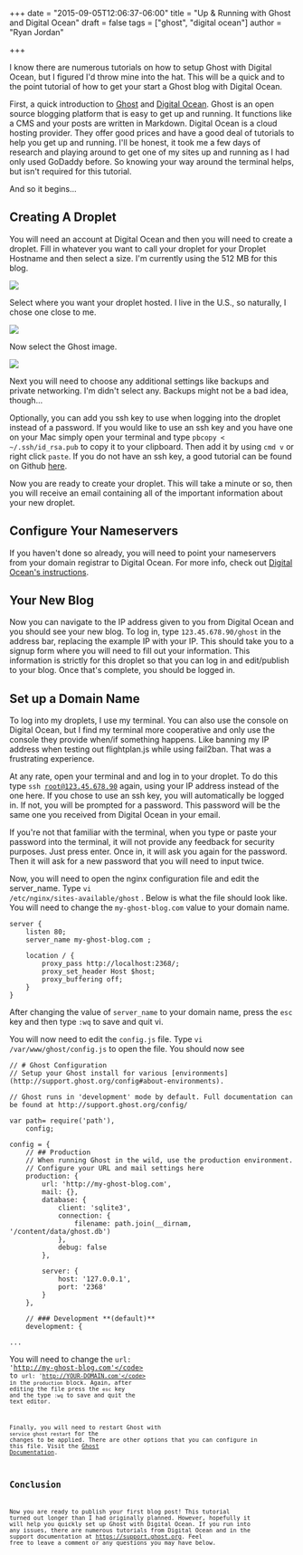 +++
date = "2015-09-05T12:06:37-06:00"
title = "Up & Running with Ghost and Digital Ocean"
draft = false
tags = ["ghost", "digital ocean"]
author = "Ryan Jordan"

+++

I know there are numerous tutorials on how to setup Ghost with Digital Ocean, but I figured I'd throw mine into the hat. This will be a quick and to the point tutorial of how to get your start a Ghost blog with Digital Ocean.

First, a quick introduction to [Ghost](https://ghost.org) and [Digital Ocean](https://www.digitalocean.com/). Ghost is an open source blogging platform that is easy to get up and running. It functions like a CMS and your posts are written in Markdown. Digital Ocean is a cloud hosting provider. They offer good prices and have a good deal of tutorials to help you get up and running. I'll be honest, it took me a few days of research and playing around to get one of my sites up and running as I had only used GoDaddy before. So knowing your way around the terminal helps, but isn't required for this tutorial.

<!--more-->

And so it begins...


## Creating A Droplet


You will need an account at Digital Ocean and then you will need to create a droplet. Fill in whatever you want to call your droplet for your Droplet Hostname and then select a size. I'm currently using the 512 MB for this blog.

![](/img/DigitalOcean_Control_Panel.png)

Select where you want your droplet hosted. I live in the U.S., so naturally, I chose one close to me.

![](/img/DigitalOcean_Control_Panel-2.png)

Now select the Ghost image.

![](/img/DigitalOcean_Control_Panel_and_root_personal-blog____-_ssh_-_88-42.png)

Next you will need to choose any additional settings like backups and private networking. I'm didn't select any. Backups might not be a bad idea, though...

Optionally, you can add you ssh key to use when logging into the droplet instead of a password. If you would like to use an ssh key and you have one on your Mac simply open your terminal and type <code class="language-none">pbcopy < ~/.ssh/id_rsa.pub</code> to copy it to your clipboard. Then add it by using <code class="language-none">cmd v</code> or right click <code class="language-none">paste</code>. If you do not have an ssh key, a good tutorial can be found on Github [here](https://help.github.com/articles/generating-ssh-keys/).

Now you are ready to create your droplet. This will take a minute or so, then you will receive an email containing all of the important information about your new droplet.

## Configure Your Nameservers

If you haven't done so already, you will need to point your nameservers from your domain registrar to Digital Ocean. For more info, check out [Digital Ocean's instructions](https://www.digitalocean.com/community/tutorials/how-to-set-up-a-host-name-with-digitalocean).

## Your New Blog

Now you can navigate to the IP address given to you from Digital Ocean and you should see your new blog. To log in, type <code class="language-none">123.45.678.90/ghost</code> in the address bar, replacing the example IP with your IP. This should take you to a signup form where you will need to fill out your information. This information is strictly for this droplet so that you can log in and edit/publish to your blog. Once that's complete, you should be logged in.

## Set up a Domain Name

To log into my droplets, I use my terminal. You can also use the console on Digital Ocean, but I find my terminal more cooperative and only use the console they provide when/if something happens. Like banning my IP address when testing out flightplan.js while using fail2ban. That was a frustrating experience.

At any rate, open your terminal and and log in to your droplet. To do this type <code class="language-none">ssh root@123.45.678.90</code> again, using your IP address instead of the one here. If you chose to use an ssh key, you will automatically be logged in. If not, you will be prompted for a password. This password will be the same one you received from Digital Ocean in your email.

If you're not that familiar with the terminal, when you type or paste your password into the terminal, it will not provide any feedback for security purposes. Just press enter. Once in, it will ask you again for the password. Then it will ask for a new password that you will need to input twice.

Now, you will need to open the nginx configuration file and edit the server_name. Type <code class="language-none">vi /etc/nginx/sites-available/ghost</code> . Below is what the file should look like. You will need to change the <code class="language-none">my-ghost-blog.com</code> value to your domain name.

```nginx
server {
    listen 80;
    server_name my-ghost-blog.com ;

    location / {
        proxy_pass http://localhost:2368/;
        proxy_set_header Host $host;
        proxy_buffering off;
    }
}
```

After changing the value of <code class="language-nginx">server_name</code> to your domain name, press the <code class="language-none">esc</code> key and then type <code class="language-none">:wq</code> to save and quit vi.

You will now need to edit the <code class="language-none">config.js</code> file. Type <code class="language-none">vi /var/www/ghost/config.js</code> to open the file. You should now see

```nginx
// # Ghost Configuration
// Setup your Ghost install for various [environments](http://support.ghost.org/config#about-environments).

// Ghost runs in 'development' mode by default. Full documentation can be found at http://support.ghost.org/config/

var path= require('path'),
    config;

config = {
    // ## Production
    // When running Ghost in the wild, use the production environment.
    // Configure your URL and mail settings here
    production: {
        url: 'http://my-ghost-blog.com',
        mail: {},
        database: {
            client: 'sqlite3',
            connection: {
                filename: path.join(__dirnam, '/content/data/ghost.db')
            },
            debug: false
        },

        server: {
            host: '127.0.0.1',
            port: '2368'
        }
    },

    // ### Development **(default)**
    development: {

...
```

You will need to change the <code class="language-javascript">url: 'http://my-ghost-blog.com'</code> to <code class="language-javascript">url: 'http://YOUR-DOMAIN.com'</code> in the <code class="language-none">production</code> block. Again, after editing the file press the <code class="language-none">esc</code> key and the type <code class="language-none">:wq</code> to save and quit the text editor.

Finally, you will need to restart Ghost with <code class="language-nginx">service ghost restart</code> for the changes to be applied. There are other options that you can configure in this file. Visit the [Ghost Documentation](https://support.ghost.org/config/).

## Conclusion
Now you are ready to publish your first blog post! This tutorial turned out longer than I had originally planned. However, hopefully it will help you quickly set up Ghost with Digital Ocean. If you run into any issues, there are numerous tutorials from Digital Ocean and in the support documentation at https://support.ghost.org. Feel free to leave a comment or any questions you may have below.
